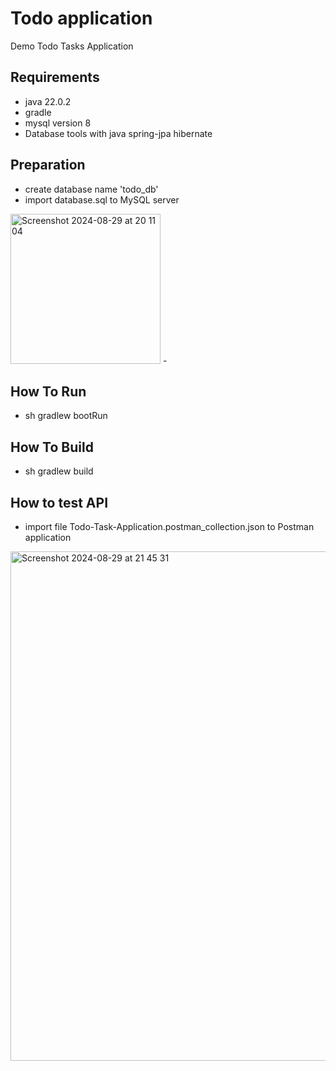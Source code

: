 # Todo application
Demo Todo Tasks Application 

## Requirements 
- java 22.0.2 
- gradle
- mysql version 8
- Database tools with java spring-jpa hibernate

## Preparation
- create database name 'todo_db'
- import database.sql to MySQL server
<img width="240" alt="Screenshot 2024-08-29 at 20 11 04" src="https://github.com/user-attachments/assets/e942b72a-501b-4c19-9d72-27d3423daa85">
- 


## How To Run
- sh gradlew bootRun

## How To Build
- sh gradlew build

## How to test API 
- import file Todo-Task-Application.postman_collection.json to Postman application


<img width="815" alt="Screenshot 2024-08-29 at 21 45 31" src="https://github.com/user-attachments/assets/8c390a4c-739e-401d-9cdd-14f439d249ad">

